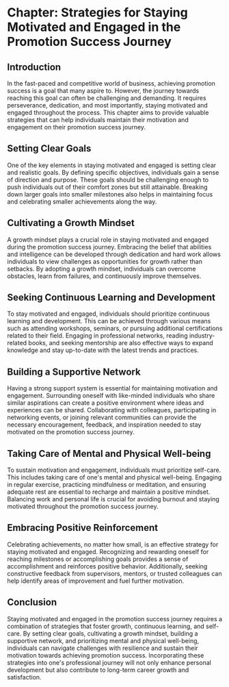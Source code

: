 Chapter: Strategies for Staying Motivated and Engaged in the Promotion Success Journey
======================================================================================

Introduction
------------

In the fast-paced and competitive world of business, achieving promotion success is a goal that many aspire to. However, the journey towards reaching this goal can often be challenging and demanding. It requires perseverance, dedication, and most importantly, staying motivated and engaged throughout the process. This chapter aims to provide valuable strategies that can help individuals maintain their motivation and engagement on their promotion success journey.

Setting Clear Goals
-------------------

One of the key elements in staying motivated and engaged is setting clear and realistic goals. By defining specific objectives, individuals gain a sense of direction and purpose. These goals should be challenging enough to push individuals out of their comfort zones but still attainable. Breaking down larger goals into smaller milestones also helps in maintaining focus and celebrating smaller achievements along the way.

Cultivating a Growth Mindset
----------------------------

A growth mindset plays a crucial role in staying motivated and engaged during the promotion success journey. Embracing the belief that abilities and intelligence can be developed through dedication and hard work allows individuals to view challenges as opportunities for growth rather than setbacks. By adopting a growth mindset, individuals can overcome obstacles, learn from failures, and continuously improve themselves.

Seeking Continuous Learning and Development
-------------------------------------------

To stay motivated and engaged, individuals should prioritize continuous learning and development. This can be achieved through various means such as attending workshops, seminars, or pursuing additional certifications related to their field. Engaging in professional networks, reading industry-related books, and seeking mentorship are also effective ways to expand knowledge and stay up-to-date with the latest trends and practices.

Building a Supportive Network
-----------------------------

Having a strong support system is essential for maintaining motivation and engagement. Surrounding oneself with like-minded individuals who share similar aspirations can create a positive environment where ideas and experiences can be shared. Collaborating with colleagues, participating in networking events, or joining relevant communities can provide the necessary encouragement, feedback, and inspiration needed to stay motivated on the promotion success journey.

Taking Care of Mental and Physical Well-being
---------------------------------------------

To sustain motivation and engagement, individuals must prioritize self-care. This includes taking care of one's mental and physical well-being. Engaging in regular exercise, practicing mindfulness or meditation, and ensuring adequate rest are essential to recharge and maintain a positive mindset. Balancing work and personal life is crucial for avoiding burnout and staying motivated throughout the promotion success journey.

Embracing Positive Reinforcement
--------------------------------

Celebrating achievements, no matter how small, is an effective strategy for staying motivated and engaged. Recognizing and rewarding oneself for reaching milestones or accomplishing goals provides a sense of accomplishment and reinforces positive behavior. Additionally, seeking constructive feedback from supervisors, mentors, or trusted colleagues can help identify areas of improvement and fuel further motivation.

Conclusion
----------

Staying motivated and engaged in the promotion success journey requires a combination of strategies that foster growth, continuous learning, and self-care. By setting clear goals, cultivating a growth mindset, building a supportive network, and prioritizing mental and physical well-being, individuals can navigate challenges with resilience and sustain their motivation towards achieving promotion success. Incorporating these strategies into one's professional journey will not only enhance personal development but also contribute to long-term career growth and satisfaction.
